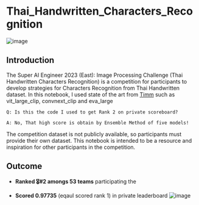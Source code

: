 # Thai_Handwritten_Characters_Recognition

![image](https://user-images.githubusercontent.com/98932144/229327404-88b7b38e-7d1b-4733-b82d-77f001c48488.png)

## Introduction

  The Super AI Engineer 2023 (East): Image Processing Challenge (Thai Handwritten Characters Recognition) is a competition for participants to develop strategies for Characters Recognition from Thai Handwritten dataset. In this notebook, I used state of the art from [Timm](https://github.com/huggingface/pytorch-image-models) such as vit_large_clip, convnext_clip and eva_large
  
```Q: Is this the code I used to get Rank 2 on private scoreboard?```

```A: No, That high score is obtain by Ensemble Method of five models!```

The competition dataset is not publicly available, so participants must provide their own dataset. This notebook is intended to be a resource and inspiration for other participants in the competition.


## Outcome
- **Ranked 🎖️#2 amongs 53 teams** participating the

- **Scored 0.97735** (eqaul scored rank 1) in private leaderboard
![image](https://user-images.githubusercontent.com/98932144/229327417-2419e914-cf61-485b-9c6d-5b3732cdbf1a.png)
